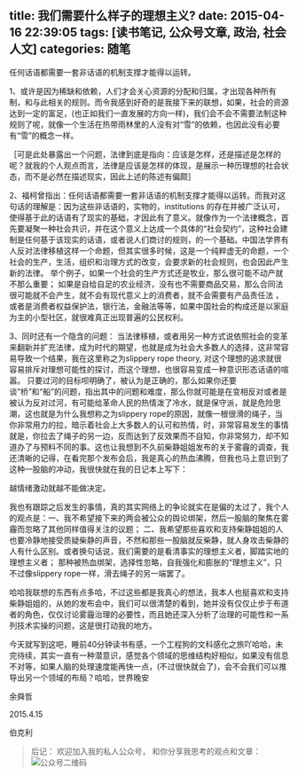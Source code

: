 title: 我们需要什么样子的理想主义?
date: 2015-04-16 22:39:05
tags: [读书笔记, 公众号文章, 政治, 社会人文]
categories: 随笔
---

任何话语都需要一套非话语的机制支撑才能得以运转。

<!-- more -->

1、或许是因为稀缺和依赖，人们才会关心资源的分配和归属，才出现各种所有制，和与此相关的规则。而令我感到好奇的是我接下来的联想，如果，社会的资源达到一定的富足，(也正如我们一直发展的方向一样)，我们会不会不需要法制这种规则了呢，就像一个生活在热带雨林里的人没有对“雪”的依赖，也因此没有必要有“雪”的概念一样。

［可是此处暴露出一个问题，法律到底是指向：应该是怎样，还是描述是怎样的呢？就我的个人观点而言，法律是应该是怎样的体现，是展示一种历理想的社会状态，而不是必然在描述现实，因此上述的陈述有偏颇］

2、福柯曾指出：任何话语都需要一套非话语的机制支撑才能得以运转。而我对这句话的理解是：因为这些非话语的，实物的，institutions 的存在并被广泛认可，使得基于此的话语有了现实的基础，才因此有了意义。就像作为一个法律概念，首先要凝聚一种社会共识，并在这个意义上达成一个具体的“社会契约”，这种社会建制是任何基于该现实的话语，或者说人们商讨的规则，的一个基础。中国法学界有人反对法律移植这样一个命题，但其实很多时候，这是一个纯粹虚无的命题，一个社会的生产，生活，组织和治理方式的改变，会要求新的社会规则，也会因此产生新的法律。 举个例子，如果一个社会的生产方式还是牧业，那么很可能不动产就不那么重要； 如果是自给自足的农业经济，没有也不需要商品交易，那么合同法很可能就不会产生，就不会有现代意义上的消费者，就不会需要有产品责任法 ，或者是消费者权益保护法，银行法，金融法等等，如果中国社会的构成还是以家庭为主的小型社区，就很难真正出现普遍的公民权利。

3、同时还有一个隐含的问题： 当法律移植，或者用另一种方式说依照社会的变革来翻新并扩充法律，成为时代的期望，也就是成为社会大多数人的选择，这非常容易导致一个结果，我在这里称之为slippery rope theory, 对这个理想的追求就很容易排斥对理想可能性的探讨，而这个理想，也很容易变成一种意识形态话语的喧嚣。 只要过河的目标呗明确了，被认为是正确的，那么如果你还要谈“桥”和“船”的问题，指出其中的问题和难度，那么你就可能是在变相反对或者是被认为反对过河，有可能给革命人民的热情泼了冷水，就是保守派，就是危险思潮，这也就是为什么我想称之为slippery rope的原因，就像一根很滑的绳子，当你非常用力的拉，暗示着社会上大多数人的认可和热情，时，非常容易发生的事情就是，你拉去了绳子的另一边，反而达到了反效果而不自知，你非常努力，却不知道办了与预料不同的事。这也让我想到不久前柴静姐姐发布的关于雾霾的调查，我还清晰的记得，在看完那个发布会后，我是真心的热血沸腾，但我也马上意识到了这种一股脑的冲动，我很快就在我的日记本上写下：

越情绪激动就越不能做决定。

我也有跟踪之后发生的事情，真的其实网络上的争论就实在是偏的太过了，我个人的观点是：一、我不希望接下来的两会被公众的舆论绑架，然后一股脑的聚焦在雾霾而忽略了其他同样值得关注的议题； 二、我希望那些喜欢和支持柴静姐姐的人也要冷静地接受质疑柴静的声音，不然和那些一股脑就反柴静，就人身攻击柴静的人有什么区别。或者换句话说，我们需要的是看清事实的理想主义者，脚踏实地的理想主义者； 那种被热血绑架，选择性忽略，自我强化和膨胀的“理想主义”，只不过像slippery rope一样，滑去绳子的另一端罢了。

哈哈我联想的东西有点多哈，不过这些都是我真心的想法，我本人也挺喜欢和支持柴静姐姐的，从她的发布会中，我们可以很清楚的看到，她并没有仅仅止步于布道者的角色，仅仅讨论雾霾治理的必要性，而且她还深入分析了治理的可能性和一系列技术实操的问题，这是很打动我的地方。



今天就写到这吧，睡前40分钟读书有感，一个工程狗的文科感化之旅吖哈哈，未完待续，其实一直有一种潜意识，感觉各个领域的思维结构好相似，如果没有信息不对等，如果人脑的处理速度能再快一点，(不过很快就会了)，会不会我们可以推导出另一个领域的布局？哈哈，世界晚安

余舜哲

2015.4.15

伯克利

> 后记： 欢迎加入我的私人公众号， 和你分享我思考的观点和文章：
![公众号二维码](http://ww2.sinaimg.cn/large/c5ee78b5gw1ezbljkk2apj20by0byq3q.jpg)